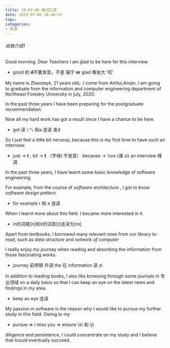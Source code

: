 ```yaml
---
title: 19-07-06-面试口语
date: 2019-07-06 18:40:57
tags:
categories:
- 英语
---
```


###### 自我介绍1

Good morning. Dear Teachers I am glad to be here for this interview.

+ good 的 **d**不要发音，不是 猫宁 **or**     glad 嘴张大 ‘哎’

My name is Zhanzeye, 21 years old，I come from AnHui,Anqin. I am going to  graduate from the information and computer engineering department of Northeast Forestry University in july, 2020.  

In the past three years I have been preparing for the postgraduate recommendation. 

Now all my hard work has got a result since I have a chance to be here. 

+ got 读 `\^\` 和a 连读 发d 

So I just feel a little bit nervous, because this is my first time to have such an interview.

+ just  -> **t** ;  bit -> **t**  （字母t 不发音）   because -> ‘cos (课 zi)   an interview 降调

In the past three years, I have learnt some basic knowledge of software engineering. 

For example, from the course of  *software architecture* , I got to know *software design pattern*.

+ for example  r 和 e 连读

When I learnt more about this field. I became more interested in it. 

+ in的词尾[n]和it的词首[ɪ]连读为[nɪ]

Apart from textbooks, I borrowed many relevant ones from our library to read, such as *data structure*  and *network of computer*

I really enjoy my journey when reading and absorbing the information from these fascinating works. 

+ journey  前停顿 升调           the 在 information 读 zi  

In addition to reading books, I also like browsing through some journals in 专业领域  on a daily basis so that I can keep an eye on the latest news and findings in my area.

+ keep an eye 连读

My passion in software is the reason why I would like to pursue my further study in this field. Owing to my 

+ pursue     => I miss you     => ensure   \s\ 和 \j\

diligence and persistence, I could concentrate on my study and I believe that Icould eventually succeed.

<!--more-->